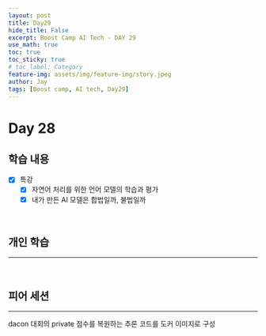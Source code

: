 ```yaml
---
layout: post
title: Day29
hide_title: False
excerpt: Boost Camp AI Tech - DAY 29
use_math: true
toc: true
toc_sticky: true
# toc_label: Category
feature-img: assets/img/feature-img/story.jpeg
author: Jay
tags: [Boost camp, AI tech, Day29]
---
```


# Day 28

## 학습 내용
  - [x] 특강
    - [x] 자연어 처리를 위한 언어 모델의 학습과 평가
    - [x] 내가 만든 AI 모델은 합법일까, 불법일까

<br> 

## 개인 학습
---

 

<br> 

## 피어 세션
---
dacon 대회의 private 점수를 복원하는 추론 코드를 도커 이미지로 구성